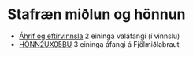 # Stafræn miðlun og hönnun

- [Áhrif og eftirvinnsla]() 2 eininga valáfangi (í vinnslu)
- [HÖNN2UX05BU](honnun2.md) 3 eininga áfangi á Fjölmiðlabraut
